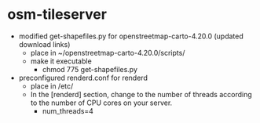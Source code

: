 # osm-tileserver

+ modified get-shapefiles.py for openstreetmap-carto-4.20.0 (updated download links)
  - place in ~/openstreetmap-carto-4.20.0/scripts/
  - make it executable
    - chmod 775 get-shapefiles.py
+ preconfigured renderd.conf for renderd
  - place in /etc/
  - In the [renderd] section, change to the number of threads according to the number of CPU cores on your server.
    - num_threads=4
